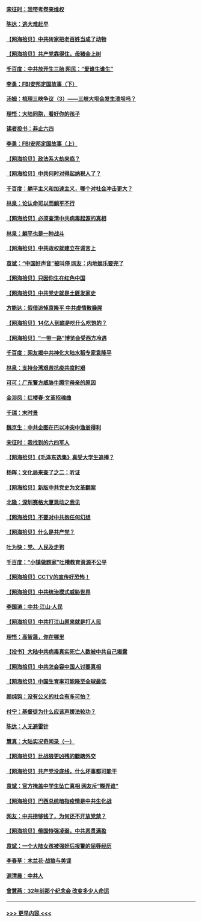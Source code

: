 #### [宋征时：我带考卷来维权](../pages/nsc993/n12994088.md?t=06041201) 
#### [陈达：逃大难赶早](../pages/nsc993/n12993569.md?t=06041201) 
#### [【网海拾贝】中共砖家把老百姓当成了动物](../pages/nsc993/n12993483.md?t=06041201) 
#### [【网海拾贝】共产党靠得住，母猪会上树](../pages/nsc993/n12990730.md?t=06041201) 
#### [千百度：中共放开生三胎 网民：“爱谁生谁生”](../pages/nsc993/n12990644.md?t=06041201) 
#### [李勇：FBI安邦定国故事（下）](../pages/nsc993/n12987854.md?t=06041201) 
#### [汤姆：梳理三峡争议（3）——三峡大坝会发生溃坝吗？](../pages/nsc993/n12989806.md?t=06041201) 
#### [理悟：大陆同胞，看好你的孩子](../pages/nsc993/n12989778.md?t=06041201) 
#### [读者投书：非止六四](../pages/nsc993/n12989673.md?t=06041201) 
#### [李勇：FBI安邦定国故事（上）](../pages/nsc993/n12987749.md?t=06041201) 
#### [【网海拾贝】政法系大劫来临？](../pages/nsc993/n12987596.md?t=06041201) 
#### [【网海拾贝】中共何时对得起纳税人了？](../pages/nsc993/n12985578.md?t=06041201) 
#### [千百度：躺平主义和加速主义，哪个对社会冲击更大？](../pages/nsc993/n12985512.md?t=06041201) 
#### [林泉：论认命可以而躺平不行](../pages/nsc993/n12985505.md?t=06041201) 
#### [【网海拾贝】必须查清中共病毒起源的真相](../pages/nsc993/n12984276.md?t=06041201) 
#### [林泉：躺平也是一种战斗](../pages/nsc993/n12984194.md?t=06041201) 
#### [【网海拾贝】中共政权就建立在谎言上](../pages/nsc993/n12981880.md?t=06041201) 
#### [袁斌：“中国好声音”被叫停 网友：内地娱乐要完了](../pages/nsc993/n12981826.md?t=06041201) 
#### [【网海拾贝】只因你生在红色中国](../pages/nsc993/n12979096.md?t=06041201) 
#### [【网海拾贝】中共党史就是土匪发家史](../pages/nsc993/n12976478.md?t=06041201) 
#### [方能达：假借追悼袁隆平 中共虚情散臊腥](../pages/nsc993/n12976396.md?t=06041201) 
#### [【网海拾贝】14亿人到底是吃什么吃饱的？](../pages/nsc993/n12974125.md?t=06041201) 
#### [【网海拾贝】“一带一路”博览会受西方冷遇](../pages/nsc993/n12971787.md?t=06041201) 
#### [千百度：网友揭中共神化大陆水稻专家袁隆平](../pages/nsc993/n12971733.md?t=06041201) 
#### [林泉：支持台湾艰苦抗疫共度时艰](../pages/nsc993/n12971350.md?t=06041201) 
#### [可可：广东警方威胁牛腾宇母亲的原因](../pages/nsc993/n12971100.md?t=06041201) 
#### [金浴凤：红楼春·文革招魂曲](../pages/nsc993/n12970354.md?t=06041201) 
#### [千瑞：末时景](../pages/nsc993/n12970337.md?t=06041201) 
#### [魏京生：中共企图在巴以冲突中渔翁得利](../pages/nsc993/n12970286.md?t=06041201) 
#### [宋征时：我找到的六四军人](../pages/nsc993/n12970213.md?t=06041201) 
#### [【网海拾贝】《毛泽东选集》真受大学生追捧？](../pages/nsc993/n12968779.md?t=06041201) 
#### [杨晖：文化局来查了之二：听证](../pages/nsc993/n12966528.md?t=06041201) 
#### [【网海拾贝】新版中共党史为文革翻案](../pages/nsc993/n12967526.md?t=06041201) 
#### [北隐：深圳赛格大厦晃动之我见](../pages/nsc993/n12967393.md?t=06041201) 
#### [【网海拾贝】不要对中共抱任何幻想](../pages/nsc993/n12965222.md?t=06041201) 
#### [【网海拾贝】什么是共产党？](../pages/nsc993/n12962781.md?t=06041201) 
#### [吐为快：党、人民及走狗](../pages/nsc993/n12962747.md?t=06041201) 
#### [千百度：“小镇做题家”吐槽教育资源不公平](../pages/nsc993/n12962705.md?t=06041201) 
#### [【网海拾贝】CCTV的宣传好恐怖！](../pages/nsc993/n12959984.md?t=06041201) 
#### [【网海拾贝】中共统治模式威胁世界](../pages/nsc993/n12957622.md?t=06041201) 
#### [李国涛：中共‧江山‧人民](../pages/nsc993/n12957502.md?t=06041201) 
#### [【网海拾贝】中共打江山原来就是打人民](../pages/nsc993/n12954345.md?t=06041201) 
#### [理悟：高智晟，你在哪里](../pages/nsc993/n12953115.md?t=06041201) 
#### [【投书】大陆中共病毒真实死亡人数被中共自己揭露](../pages/nsc993/n12953050.md?t=06041201) 
#### [【网海拾贝】中共怎会容中国人讨要真相](../pages/nsc993/n12952161.md?t=06041201) 
#### [【网海拾贝】中国生育率可能降至全球最低](../pages/nsc993/n12948793.md?t=06041201) 
#### [颜纯钩：没有公义的社会有多可怕？](../pages/nsc993/n12947626.md?t=06041201) 
#### [付宁：基督徒为什么应该声援法轮功？](../pages/nsc993/n12947233.md?t=06041201) 
#### [陈达：人无避雷针](../pages/nsc993/n12947098.md?t=06041201) 
#### [慧真：大陆实况奇闻录（一）](../pages/nsc993/n12945811.md?t=06041201) 
#### [【网海拾贝】比战狼更凶残的戳瞎外交](../pages/nsc993/n12945717.md?t=06041201) 
#### [【网海拾贝】共产党没底线，什么坏事都可能干](../pages/nsc993/n12942090.md?t=06041201) 
#### [袁斌：官方掩盖中学生坠亡真相 网友斥“糊弄谁”](../pages/nsc993/n12942029.md?t=06041201) 
#### [【网海拾贝】巴西总统暗指疫情是中共生化战](../pages/nsc993/n12938999.md?t=06041201) 
#### [网友：中共捞够钱了，为何还不开放党禁？](../pages/nsc993/n12938952.md?t=06041201) 
#### [【网海拾贝】俄国恃强凌弱，中共恶贯满盈](../pages/nsc993/n12936626.md?t=06041201) 
#### [袁斌：一个大陆女孩被强奸后报警的屈辱经历](../pages/nsc993/n12936547.md?t=06041201) 
#### [李春草：木兰花·战狼与美谍](../pages/nsc993/n12935995.md?t=06041201) 
#### [源清晨：中共人](../pages/nsc993/n12935589.md?t=06041201) 
#### [曾慧燕：32年前那个纪念会 改变多少人命运](../pages/nsc993/n12934233.md?t=06041201) 

----
#### [ >>> 更早内容 <<< ](../indexes/nsc993-earlier.md)

